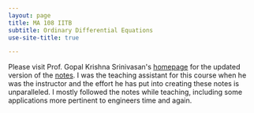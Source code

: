 ```yaml
---
layout: page
title: MA 108 IITB
subtitle: Ordinary Differential Equations
use-site-title: true

---
```


Please visit Prof. Gopal Krishna Srinivasan's [homepage](http://www.math.iitb.ac.in/~gopal/) for the updated version of the [notes](). I was the teaching assistant for this course when he was the instructor and the effort he has put into creating these notes is unparalleled. I mostly followed the notes while teaching, including some applications more pertinent to engineers time and again.


